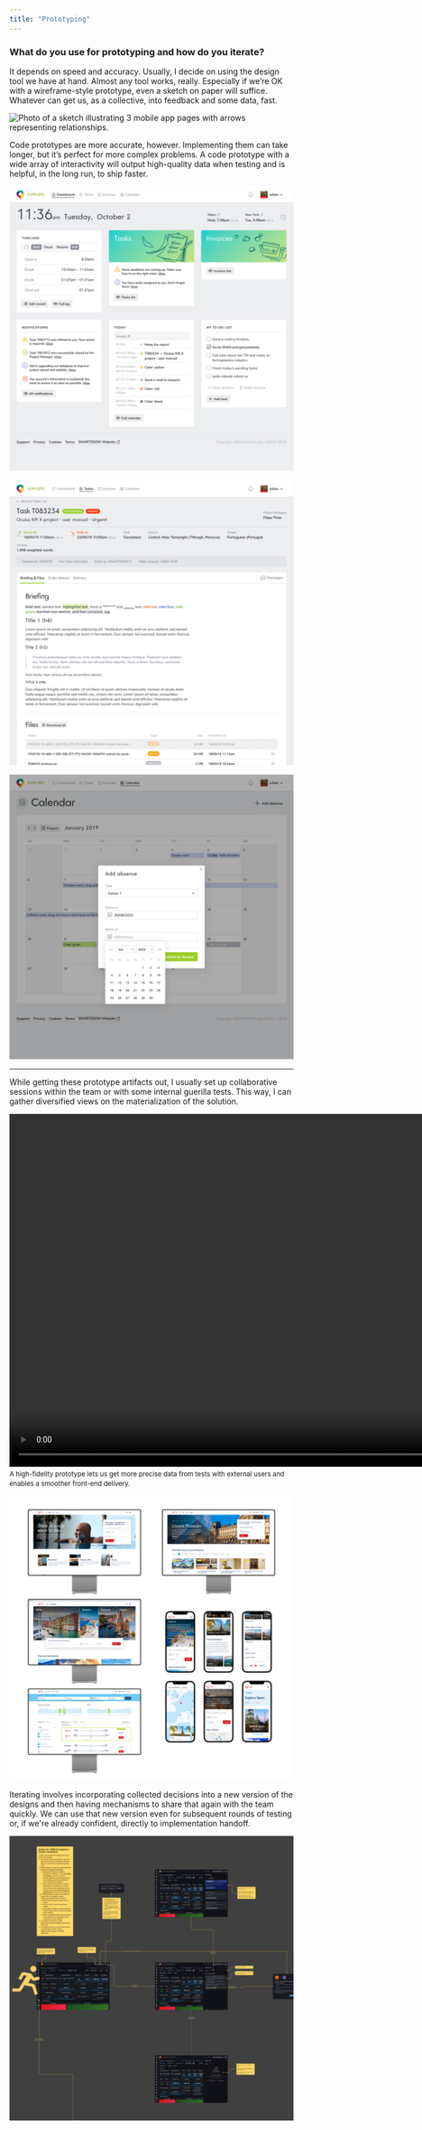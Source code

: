 ```yaml
---
title: "Prototyping"
---
```

### What do you use for prototyping and how do you iterate?

It depends on speed and accuracy. Usually, I decide on using the design tool we have at hand. Almost any tool works, really. Especially if we’re OK with a wireframe-style prototype, even a sketch on paper will suffice. Whatever can get us, as a collective, into feedback and some data, fast.

![Photo of a sketch illustrating 3 mobile app pages with arrows representing relationships.](../../assets/images/wireframe.png "With a fast sketch, I can promote fast, accessible communication and test with someone nearby to better understand our assumptions.")

Code prototypes are more accurate, however. Implementing them can take longer, but it’s perfect for more complex problems. A code prototype with a wide array of interactivity will output high-quality data when testing and is helpful, in the long run, to ship faster.

![View of a task management app dashboard with related widgets like a list of tasks, invoices, to-do lists, notifications, and other task management functionalities.](../../assets/images/slayout-01.png "Browser render of dashboard bits ready to connect to the backend. The so-called 'no handoff' makes sense for specific work conditions.")

![View of a translation task from the task app with the details for what needs to be done, like briefing and files.](../../assets/images/slayout-02.png "A mixed approach occurs where some bits are drawn first, and others are designed directly on the browser.")

![View of the calendar with a modal window prompting the user to add an absence by defining the type and then the dates.](../../assets/images/slayout-03.png "This is part of a project where we designed and built the app parts to test with linguistic experts in task management operations.")

---

While getting these prototype artifacts out, I usually set up collaborative sessions within the team or with some internal guerilla tests. This way, I can gather diversified views on the materialization of the solution.

<div video>
    <video width="1250" height="1250" autoplay loop muted playsinline>
        <source src="/videos/stay-mobile.mp4" type="video/mp4">
        Your browser does not support video...
    </video>
    <small>A high-fidelity prototype lets us get more precise data from tests with external users and enables a smoother front-end delivery.</small>
</div>

![Collection of mockups arranged in a grid format, comprising web app screenshots framed in desktop computer screens and smartphone devices.](../../assets/images/mockups.png "We can also evaluate an app's appearance, consistency, and branding effectiveness by examining realistic renderings from afar, comparing screens, and having a more controlled and holistic view of the whole.")

Iterating involves incorporating collected decisions into a new version of the designs and then having mechanisms to share that again with the team quickly. We can use that new version even for subsequent rounds of testing or, if we're already confident, directly to implementation handoff.

![Large-scale diagram where each touchpoint is the design of each app page. Each page is connected with arrows to describe relationships.](../../assets/images/handoff.png "To communicate design requirements, I produce annotated prototypes and diagrams using all existing page designs and mockups.")